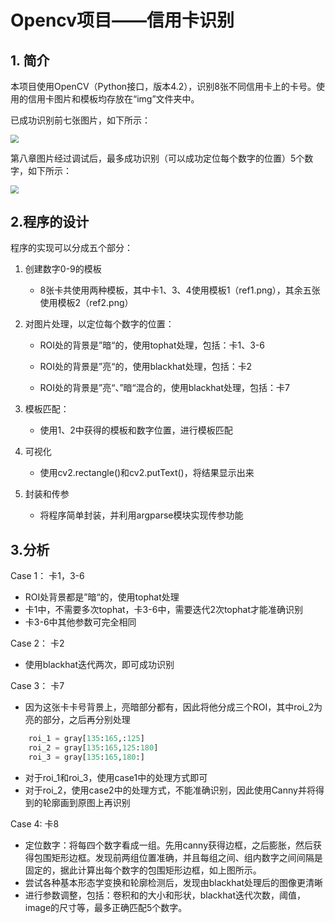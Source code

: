 # Opencv项目——信用卡识别

## 1. 简介

本项目使用OpenCV（Python接口，版本4.2），识别8张不同信用卡上的卡号。使用的信用卡图片和模板均存放在“img”文件夹中。

已成功识别前七张图片，如下所示：

<img src="F:\VSCode_files\project_credit_card\results\Results1to7.png" style="zoom: 80%;" />

第八章图片经过调试后，最多成功识别（可以成功定位每个数字的位置）5个数字，如下所示：

<img src="F:\VSCode_files\project_credit_card\results\res8.png" style="zoom:80%;" />

## 2.程序的设计

程序的实现可以分成五个部分：

1. 创建数字0-9的模板

   - 8张卡共使用两种模板，其中卡1、3、4使用模板1（ref1.png），其余五张使用模板2（ref2.png）

2. 对图片处理，以定位每个数字的位置：

   - ROI处的背景是”暗“的，使用tophat处理，包括：卡1、3-6
   - ROI处的背景是”亮“的，使用blackhat处理，包括：卡2

   - ROI处的背景是”亮“、”暗“混合的，使用blackhat处理，包括：卡7

3. 模板匹配：

   - 使用1、2中获得的模板和数字位置，进行模板匹配

4. 可视化

   - 使用cv2.rectangle()和cv2.putText()，将结果显示出来

5. 封装和传参

   - 将程序简单封装，并利用argparse模块实现传参功能

## 3.分析

Case 1： 卡1，3-6

- ROI处背景都是”暗“的，使用tophat处理
- 卡1中，不需要多次tophat，卡3-6中，需要迭代2次tophat才能准确识别
- 卡3-6中其他参数可完全相同

Case 2： 卡2

- 使用blackhat迭代两次，即可成功识别

Case 3： 卡7

- 因为这张卡卡号背景上，亮暗部分都有，因此将他分成三个ROI，其中roi_2为亮的部分，之后再分别处理

```python
    roi_1 = gray[135:165,:125]
    roi_2 = gray[135:165,125:180]
    roi_3 = gray[135:165,180:]
```

- 对于roi_1和roi_3，使用case1中的处理方式即可
- 对于roi_2，使用case2中的处理方式，不能准确识别，因此使用Canny并将得到的轮廓画到原图上再识别

Case 4: 卡8

-  定位数字：将每四个数字看成一组。先用canny获得边框，之后膨胀，然后获得包围矩形边框。发现前两组位置准确，并且每组之间、组内数字之间间隔是固定的，据此计算出每个数字的包围矩形边框，如上图所示。
- 尝试各种基本形态学变换和轮廓检测后，发现由blackhat处理后的图像更清晰
- 进行参数调整，包括：卷积和的大小和形状，blackhat迭代次数，阈值，image的尺寸等，最多正确匹配5个数字。